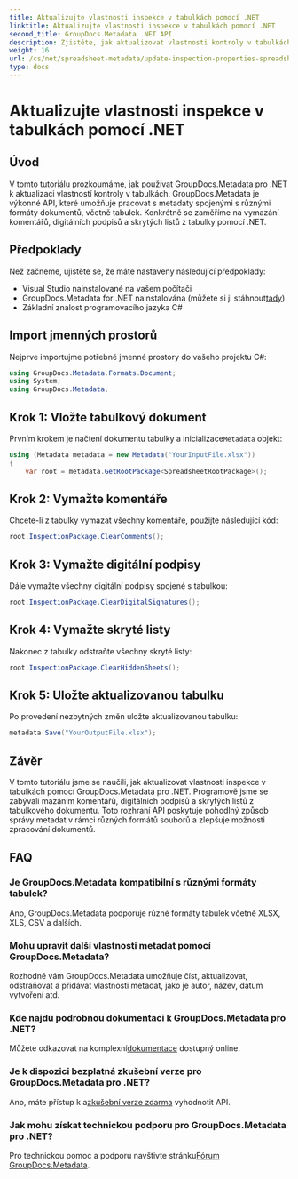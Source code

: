 ```yaml
---
title: Aktualizujte vlastnosti inspekce v tabulkách pomocí .NET
linktitle: Aktualizujte vlastnosti inspekce v tabulkách pomocí .NET
second_title: GroupDocs.Metadata .NET API
description: Zjistěte, jak aktualizovat vlastnosti kontroly v tabulkách pomocí GroupDocs.Metadata pro .NET. Snadno spravujte komentáře, podpisy a skryté listy.
weight: 16
url: /cs/net/spreadsheet-metadata/update-inspection-properties-spreadsheets/
type: docs
---
```

# Aktualizujte vlastnosti inspekce v tabulkách pomocí .NET

## Úvod
V tomto tutoriálu prozkoumáme, jak používat GroupDocs.Metadata pro .NET k aktualizaci vlastností kontroly v tabulkách. GroupDocs.Metadata je výkonné API, které umožňuje pracovat s metadaty spojenými s různými formáty dokumentů, včetně tabulek. Konkrétně se zaměříme na vymazání komentářů, digitálních podpisů a skrytých listů z tabulky pomocí .NET.
## Předpoklady
Než začneme, ujistěte se, že máte nastaveny následující předpoklady:
- Visual Studio nainstalované na vašem počítači
-  GroupDocs.Metadata for .NET nainstalována (můžete si ji stáhnout[tady](https://releases.groupdocs.com/metadata/net/))
- Základní znalost programovacího jazyka C#

## Import jmenných prostorů
Nejprve importujme potřebné jmenné prostory do vašeho projektu C#:
```csharp
using GroupDocs.Metadata.Formats.Document;
using System;
using GroupDocs.Metadata;
```
## Krok 1: Vložte tabulkový dokument
 Prvním krokem je načtení dokumentu tabulky a inicializace`Metadata` objekt:
```csharp
using (Metadata metadata = new Metadata("YourInputFile.xlsx"))
{
    var root = metadata.GetRootPackage<SpreadsheetRootPackage>();
```
## Krok 2: Vymažte komentáře
Chcete-li z tabulky vymazat všechny komentáře, použijte následující kód:
```csharp
root.InspectionPackage.ClearComments();
```
## Krok 3: Vymažte digitální podpisy
Dále vymažte všechny digitální podpisy spojené s tabulkou:
```csharp
root.InspectionPackage.ClearDigitalSignatures();
```
## Krok 4: Vymažte skryté listy
Nakonec z tabulky odstraňte všechny skryté listy:
```csharp
root.InspectionPackage.ClearHiddenSheets();
```
## Krok 5: Uložte aktualizovanou tabulku
Po provedení nezbytných změn uložte aktualizovanou tabulku:
```csharp
metadata.Save("YourOutputFile.xlsx");
```

## Závěr
V tomto tutoriálu jsme se naučili, jak aktualizovat vlastnosti inspekce v tabulkách pomocí GroupDocs.Metadata pro .NET. Programově jsme se zabývali mazáním komentářů, digitálních podpisů a skrytých listů z tabulkového dokumentu. Toto rozhraní API poskytuje pohodlný způsob správy metadat v rámci různých formátů souborů a zlepšuje možnosti zpracování dokumentů.

## FAQ
### Je GroupDocs.Metadata kompatibilní s různými formáty tabulek?
Ano, GroupDocs.Metadata podporuje různé formáty tabulek včetně XLSX, XLS, CSV a dalších.
### Mohu upravit další vlastnosti metadat pomocí GroupDocs.Metadata?
Rozhodně vám GroupDocs.Metadata umožňuje číst, aktualizovat, odstraňovat a přidávat vlastnosti metadat, jako je autor, název, datum vytvoření atd.
### Kde najdu podrobnou dokumentaci k GroupDocs.Metadata pro .NET?
 Můžete odkazovat na komplexní[dokumentace](https://tutorials.groupdocs.com/metadata/net/) dostupný online.
### Je k dispozici bezplatná zkušební verze pro GroupDocs.Metadata pro .NET?
 Ano, máte přístup k a[zkušební verze zdarma](https://releases.groupdocs.com/) vyhodnotit API.
### Jak mohu získat technickou podporu pro GroupDocs.Metadata pro .NET?
 Pro technickou pomoc a podporu navštivte stránku[Fórum GroupDocs.Metadata](https://forum.groupdocs.com/c/metadata/14).